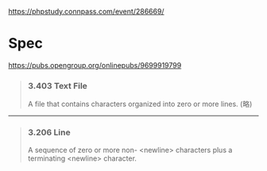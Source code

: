 https://phpstudy.connpass.com/event/286669/

# Spec

https://pubs.opengroup.org/onlinepubs/9699919799

> ### 3.403 Text File
>
> A file that contains characters organized into zero or more lines. (略)

---

> ### 3.206 Line
>
> A sequence of zero or more non- \<newline\> characters plus a terminating \<newline\> character.
